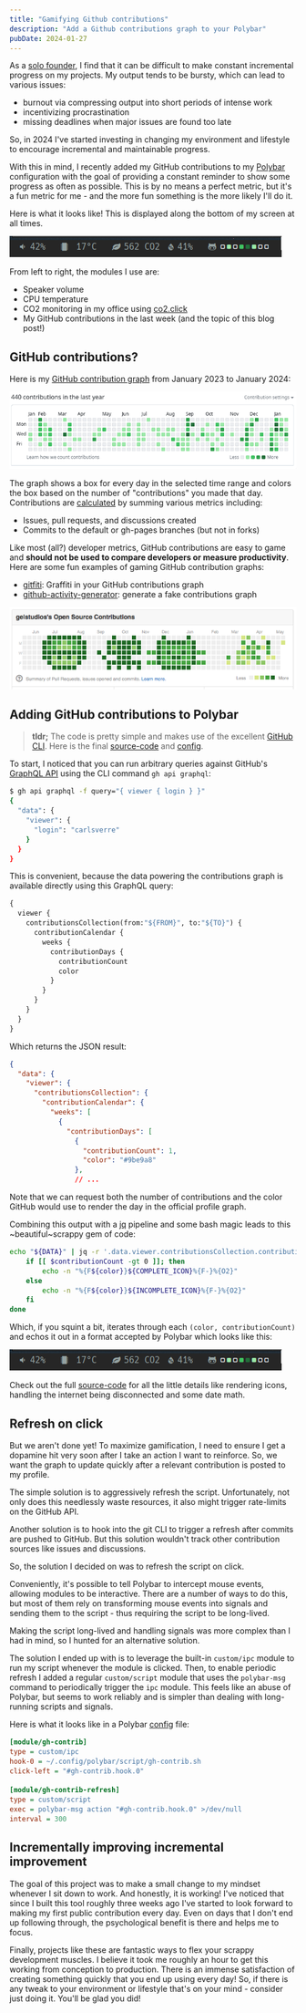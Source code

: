 ```yaml
---
title: "Gamifying Github contributions"
description: "Add a Github contributions graph to your Polybar"
pubDate: 2024-01-27
---
```


As a [solo founder], I find that it can be difficult to make constant incremental progress on my projects. My output tends to be bursty, which can lead to various issues:

- burnout via compressing output into short periods of intense work
- incentivizing procrastination
- missing deadlines when major issues are found too late

So, in 2024 I've started investing in changing my environment and lifestyle to encourage incremental and maintainable progress.

With this in mind, I recently added my GitHub contributions to my [Polybar] configuration with the goal of providing a constant reminder to show some progress as often as possible. This is by no means a perfect metric, but it's a fun metric for me - and the more fun something is the more likely I'll do it.

Here is what it looks like! This is displayed along the bottom of my screen at all times.

![My Polybar containing modules: volume, CPU temp, CO2, and GitHub contributions](../../assets/gamifying-github/polybar.png)

From left to right, the modules I use are:
- Speaker volume
- CPU temperature
- CO2 monitoring in my office using [co2.click]
- My GitHub contributions in the last week (and the topic of this blog post!)

## GitHub contributions?

Here is my [GitHub contribution graph][profile] from January 2023 to January 2024:

![My GitHub contribution graph](../../assets/gamifying-github/github-contributions.png)

The graph shows a box for every day in the selected time range and colors the box based on the number of "contributions" you made that day. Contributions are [calculated][contributions-docs] by summing various metrics including:

- Issues, pull requests, and discussions created
- Commits to the default or gh-pages branches (but not in forks)

Like most (all?) developer metrics, GitHub contributions are easy to game and **should not be used to compare developers or measure productivity**. Here are some fun examples of gaming GitHub contribution graphs:

 - [gitfiti]: Graffiti in your GitHub contributions graph
 - [github-activity-generator]: generate a fake contributions graph

![Gitfiti: graffiti in your GitHub contributions graph](../../assets/gamifying-github/gitfiti.png)

## Adding GitHub contributions to Polybar

> **tldr;** The code is pretty simple and makes use of the excellent [GitHub CLI]. Here is the final [source-code] and [config].

To start, I noticed that you can run arbitrary queries against GitHub's [GraphQL API] using the CLI command `gh api graphql`:

```bash
$ gh api graphql -f query="{ viewer { login } }"
{
  "data": {
    "viewer": {
      "login": "carlsverre"
    }
  }
}
```

This is convenient, because the data powering the contributions graph is available directly using this GraphQL query:

```graphql
{
  viewer {
    contributionsCollection(from:"${FROM}", to:"${TO}") {
      contributionCalendar {
        weeks {
          contributionDays {
            contributionCount
            color
          }
        }
      }
    }
  }
}
```

Which returns the JSON result:

```json
{
  "data": {
    "viewer": {
      "contributionsCollection": {
        "contributionCalendar": {
          "weeks": [
            {
              "contributionDays": [
                {
                  "contributionCount": 1,
                  "color": "#9be9a8"
                },
                // ...
```

Note that we can request both the number of contributions and the color GitHub would use to render the day in the official profile graph.

Combining this output with a [jq] pipeline and some bash magic leads to this ~beautiful~scrappy gem of code:

```bash
echo "${DATA}" | jq -r '.data.viewer.contributionsCollection.contributionCalendar.weeks[].contributionDays[] | [.color, .contributionCount] | @tsv' | while read -r color contributionCount; do
    if [[ $contributionCount -gt 0 ]]; then
        echo -n "%{F${color}}${COMPLETE_ICON}%{F-}%{O2}"
    else
        echo -n "%{F${color}}${INCOMPLETE_ICON}%{F-}%{O2}"
    fi
done
```

Which, if you squint a bit, iterates through each `(color, contributionCount)` and echos it out in a format accepted by Polybar which looks like this:

![My Polybar containing modules: volume, CPU temp, CO2, and GitHub contributions](../../assets/gamifying-github/polybar.png)

Check out the full [source-code] for all the little details like rendering icons, handling the internet being disconnected and some date math.

## Refresh on click

But we aren't done yet! To maximize gamification, I need to ensure I get a dopamine hit very soon after I take an action I want to reinforce. So, we want the graph to update quickly after a relevant contribution is posted to my profile.

The simple solution is to aggressively refresh the script. Unfortunately, not only does this needlessly waste resources, it also might trigger rate-limits on the GitHub API.

Another solution is to hook into the git CLI to trigger a refresh after commits are pushed to GitHub. But this solution wouldn't track other contribution sources like issues and discussions.

So, the solution I decided on was to refresh the script on click.

Conveniently, it's possible to tell Polybar to intercept mouse events, allowing modules to be interactive. There are a number of ways to do this, but most of them rely on transforming mouse events into signals and sending them to the script - thus requiring the script to be long-lived.

Making the script long-lived and handling signals was more complex than I had in mind, so I hunted for an alternative solution.

The solution I ended up with is to leverage the built-in `custom/ipc` module to run my script whenever the module is clicked. Then, to enable periodic refresh I added a regular `custom/script` module that uses the `polybar-msg` command to periodically trigger the `ipc` module. This feels like an abuse of Polybar, but seems to work reliably and is simpler than dealing with long-running scripts and signals.

Here is what it looks like in a Polybar [config] file:

```ini
[module/gh-contrib]
type = custom/ipc
hook-0 = ~/.config/polybar/script/gh-contrib.sh
click-left = "#gh-contrib.hook.0"

[module/gh-contrib-refresh]
type = custom/script
exec = polybar-msg action "#gh-contrib.hook.0" >/dev/null
interval = 300
```

## Incrementally improving incremental improvement

The goal of this project was to make a small change to my mindset whenever I sit down to work. And honestly, it is working! I've noticed that since I built this tool roughly three weeks ago I've started to look forward to making my first public contribution every day. Even on days that I don't end up following through, the psychological benefit is there and helps me to focus.

Finally, projects like these are fantastic ways to flex your scrappy development muscles. I believe it took me roughly an hour to get this working from conception to production. There is an immense satisfaction of creating something quickly that you end up using every day! So, if there is any tweak to your environment or lifestyle that's on your mind - consider just doing it. You'll be glad you did!

[source-code]: https://github.com/carlsverre/dotfiles/blob/8fc4c877480c3137764520ad62ab9f1b47463a71/config/polybar/script/gh-contrib.sh
[config]: https://github.com/carlsverre/dotfiles/blob/8fc4c877480c3137764520ad62ab9f1b47463a71/config/polybar/config.ini#L83
[Polybar]: https://github.com/polybar/polybar
[GitHub CLI]: https://cli.github.com/
[profile]: https://github.com/carlsverre
[contributions-docs]: https://docs.github.com/en/account-and-profile/setting-up-and-managing-your-github-profile/managing-contribution-settings-on-your-profile/why-are-my-contributions-not-showing-up-on-my-profile
[github-activity-generator]: https://github.com/Shpota/github-activity-generator
[gitfiti]: https://github.com/gelstudios/gitfiti
[co2.click]: https://co2.click/
[GraphQL API]: https://docs.github.com/en/graphql/overview/explorer
[jq]: https://github.com/jqlang/jq
[solo founder]: https://sqlsync.dev